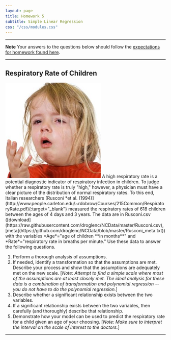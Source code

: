 ```yaml
---
layout: page
title: Homework 5
subtitle: Simple Linear Regression
css: "/css/modules.css"
---
```


----

<div class="alert alert-warning">
  <strong>Note</strong> Your answers to the questions below should follow the <a href="../../resources/hwformat" target="_blank">expectations for homework found here</a>.
</div>

----

## Respiratory Rate of Children
<img src="../zimgs/respiratory-infection.jpg" alt="Respiratory Infection" class="img-right">
A high respiratory rate is a potential diagnostic indicator of respiratory infection in children.  To judge whether a respiratory rate is truly "high," however, a physician must have a clear picture of the distribution of normal respiratory rates.  To this end, Italian researchers [Rusconi *et al. (1994)](http://www.people.carleton.edu/~rdobrow/Courses/215Common/RespiratoryRate.pdf){:target="_blank"} measured the respiratory rates of 618 children between the ages of 4 days and 3 years.  The data are in Rusconi.csv ([download](https://raw.githubusercontent.com/droglenc/NCData/master/Rusconi.csv), [meta](https://github.com/droglenc/NCData/blob/master/Rusconi_meta.txt)) with the variables *Age*="age of children **in months**" and *Rate*="respiratory rate in breaths per minute." Use these data to answer the following questions.

1. Perform a thorough analysis of assumptions.
1. If needed, identify a transformation so that the assumptions are met.  Describe your process and show that the assumptions are adequately met on the new scale. [*Note: Attempt to find a simple scale where most of the assumptions are at least closely met.  The ideal analysis for these data is a combination of transformation and polynomial regression -- you do not have to do the polynomial regression.*]
1. Describe whether a significant relationship exists between the two variables.
1. If a significant relationship exists between the two variables, then carefully (and thoroughly) describe that relationship.
1. Demonstrate how your model can be used to predict the respiratory rate for a child given an age of your choosing. [*Note: Make sure to interpret the interval on the scale of interest to the doctors.*]

----
